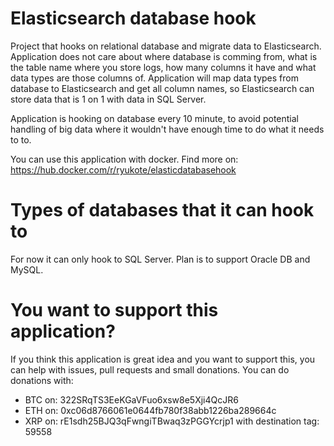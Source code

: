 # Elasticsearch database hook
Project that hooks on relational database and migrate data to Elasticsearch.
Application does not care about where database is comming from, what is the table name where you store logs, how many columns it have
and what data types are those columns of. Application will map data types from database to Elasticsearch and get all column names,
so Elasticsearch can store data that is 1 on 1 with data in SQL Server.

Application is hooking on database every 10 minute, to avoid potential handling of big data where it wouldn't have enough time to
do what it needs to to.

You can use this application with docker. Find more on: https://hub.docker.com/r/ryukote/elasticdatabasehook

# Types of databases that it can hook to
For now it can only hook to SQL Server.
Plan is to support Oracle DB and MySQL.

# You want to support this application?
If you think this application is great idea and you want to support this, you can help with issues, pull requests and small donations.
You can do donations with:
  - BTC on: 322SRqTS3EeKGaVFuo6xsw8e5Xji4QcJR6
  - ETH on: 0xc06d8766061e0644fb780f38abb1226ba289664c
  - XRP on: rE1sdh25BJQ3qFwngiTBwaq3zPGGYcrjp1 with destination tag: 59558

